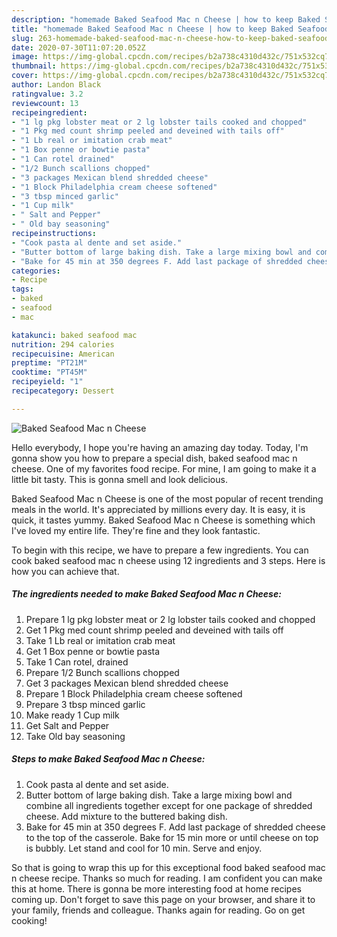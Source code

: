 ```yaml
---
description: "homemade Baked Seafood Mac n Cheese | how to keep Baked Seafood Mac n Cheese"
title: "homemade Baked Seafood Mac n Cheese | how to keep Baked Seafood Mac n Cheese"
slug: 263-homemade-baked-seafood-mac-n-cheese-how-to-keep-baked-seafood-mac-n-cheese
date: 2020-07-30T11:07:20.052Z
image: https://img-global.cpcdn.com/recipes/b2a738c4310d432c/751x532cq70/baked-seafood-mac-n-cheese-recipe-main-photo.jpg
thumbnail: https://img-global.cpcdn.com/recipes/b2a738c4310d432c/751x532cq70/baked-seafood-mac-n-cheese-recipe-main-photo.jpg
cover: https://img-global.cpcdn.com/recipes/b2a738c4310d432c/751x532cq70/baked-seafood-mac-n-cheese-recipe-main-photo.jpg
author: Landon Black
ratingvalue: 3.2
reviewcount: 13
recipeingredient:
- "1 lg pkg lobster meat or 2 lg lobster tails cooked and chopped"
- "1 Pkg med count shrimp peeled and deveined with tails off"
- "1 Lb real or imitation crab meat"
- "1 Box penne or bowtie pasta"
- "1 Can rotel drained"
- "1/2 Bunch scallions chopped"
- "3 packages Mexican blend shredded cheese"
- "1 Block Philadelphia cream cheese softened"
- "3 tbsp minced garlic"
- "1 Cup milk"
- " Salt and Pepper"
- " Old bay seasoning"
recipeinstructions:
- "Cook pasta al dente and set aside."
- "Butter bottom of large baking dish. Take a large mixing bowl and combine all ingredients together except for one package of shredded cheese. Add mixture to the buttered baking dish."
- "Bake for 45 min at 350 degrees F. Add last package of shredded cheese to the top of the casserole. Bake for 15 min more or until cheese on top is bubbly. Let stand and cool for 10 min. Serve and enjoy."
categories:
- Recipe
tags:
- baked
- seafood
- mac

katakunci: baked seafood mac 
nutrition: 294 calories
recipecuisine: American
preptime: "PT21M"
cooktime: "PT45M"
recipeyield: "1"
recipecategory: Dessert

---
```



![Baked Seafood Mac n Cheese](https://img-global.cpcdn.com/recipes/b2a738c4310d432c/751x532cq70/baked-seafood-mac-n-cheese-recipe-main-photo.jpg)

Hello everybody, I hope you're having an amazing day today. Today, I'm gonna show you how to prepare a special dish, baked seafood mac n cheese. One of my favorites food recipe. For mine, I am going to make it a little bit tasty. This is gonna smell and look delicious.



Baked Seafood Mac n Cheese is one of the most popular of recent trending meals in the world. It's appreciated by millions every day. It is easy, it is quick, it tastes yummy. Baked Seafood Mac n Cheese is something which I've loved my entire life. They're fine and they look fantastic.


To begin with this recipe, we have to prepare a few ingredients. You can cook baked seafood mac n cheese using 12 ingredients and 3 steps. Here is how you can achieve that.

<!--inarticleads1-->

##### The ingredients needed to make Baked Seafood Mac n Cheese:

1. Prepare 1 lg pkg lobster meat or 2 lg lobster tails cooked and chopped
1. Get 1 Pkg med count shrimp peeled and deveined with tails off
1. Take 1 Lb real or imitation crab meat
1. Get 1 Box penne or bowtie pasta
1. Take 1 Can rotel, drained
1. Prepare 1/2 Bunch scallions chopped
1. Get 3 packages Mexican blend shredded cheese
1. Prepare 1 Block Philadelphia cream cheese softened
1. Prepare 3 tbsp minced garlic
1. Make ready 1 Cup milk
1. Get  Salt and Pepper
1. Take  Old bay seasoning




<!--inarticleads2-->

##### Steps to make Baked Seafood Mac n Cheese:

1. Cook pasta al dente and set aside.
1. Butter bottom of large baking dish. Take a large mixing bowl and combine all ingredients together except for one package of shredded cheese. Add mixture to the buttered baking dish.
1. Bake for 45 min at 350 degrees F. Add last package of shredded cheese to the top of the casserole. Bake for 15 min more or until cheese on top is bubbly. Let stand and cool for 10 min. Serve and enjoy.




So that is going to wrap this up for this exceptional food baked seafood mac n cheese recipe. Thanks so much for reading. I am confident you can make this at home. There is gonna be more interesting food at home recipes coming up. Don't forget to save this page on your browser, and share it to your family, friends and colleague. Thanks again for reading. Go on get cooking!
